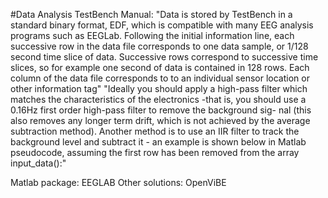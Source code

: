 #Data Analysis
TestBench Manual:
"Data is stored by TestBench in a standard binary format, EDF, which is compatible with many
EEG analysis programs such as EEGLab. Following the initial information line, each successive
row in the data file corresponds to one data sample, or 1/128 second time slice of data. Successive
rows correspond to successive time slices, so for example one second of data is contained in 128
rows. Each column of the data file corresponds to to an individual sensor location or other information tag"
"Ideally you should apply a high-pass filter which matches the characteristics of the electronics
-that is, you should use a 0.16Hz first order high-pass filter to remove the background sig- nal (this also removes any longer term drift, which is not achieved by the average subtraction
method). Another method is to use an IIR filter to track the background level and subtract it - an
example is shown below in Matlab pseudocode, assuming the first row has been removed from
the array input_data():"

Matlab package: EEGLAB
Other solutions: OpenViBE